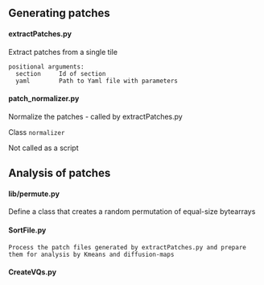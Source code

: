 ## Generating patches

#### extractPatches.py
Extract patches from a single tile
```
positional arguments:
  section     Id of section
  yaml        Path to Yaml file with parameters
```

#### patch_normalizer.py
Normalize the patches - called by extractPatches.py

Class `normalizer`

Not called as a script

## Analysis of patches

#### lib/permute.py 

Define a class that creates a random permutation of equal-size bytearrays

#### SortFile.py

```
Process the patch files generated by extractPatches.py and prepare
them for analysis by Kmeans and diffusion-maps
```

#### CreateVQs.py



